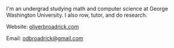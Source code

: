 I'm an undergrad studying math and computer science at George Washington University. I also row, tutor, and do research.

Website: [oliverbroadrick.com](http://oliverbroadrick.com)

Email: odbroadrick@gmail.com
